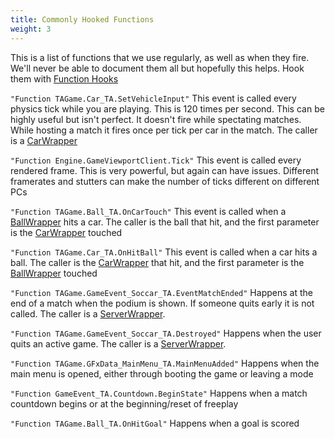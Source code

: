 ```yaml
---
title: Commonly Hooked Functions
weight: 3
---
```


This is a list of functions that we use regularly, as well as when they fire. We'll never be able to document them all but hopefully this helps. Hook them with [Function Hooks](/functions/using_function_hooks/)

`"Function TAGame.Car_TA.SetVehicleInput"` This event is called every physics tick while you are playing. This is 120 times per second. This can be highly useful but isn't perfect. It doesn't fire while spectating matches. While hosting a match it fires once per tick per car in the match. The caller is a [CarWrapper](/bakkesmod_api/Classes/Wrappers/GameObject/CarWrapper/)

`"Function Engine.GameViewportClient.Tick"` This event is called every rendered frame. This is very powerful, but again can have issues. Different framerates and stutters can make the number of ticks different on different PCs

`"Function TAGame.Ball_TA.OnCarTouch"` This event is called when a [BallWrapper](/bakkesmod_api/Classes/Wrappers/GameObject/CarWrapper/) hits a car. The caller is the ball that hit, and the first parameter is the [CarWrapper](/bakkesmod_api/Classes/Wrappers/GameObject/CarWrapper/) touched

`"Function TAGame.Car_TA.OnHitBall"` This event is called when a car hits a ball. The caller is the [CarWrapper](/bakkesmod_api/Classes/Wrappers/GameObject/CarWrapper/) that hit, and the first parameter is the [BallWrapper](/bakkesmod_api/Classes/Wrappers/GameObject/CarWrapper/) touched

`"Function TAGame.GameEvent_Soccar_TA.EventMatchEnded"` Happens at the end of a match when the podium is shown. If someone quits early it is not called. The caller is a [ServerWrapper](/bakkesmod_api/Classes/Wrappers/GameEvent/ServerWrapper/).

`"Function TAGame.GameEvent_Soccar_TA.Destroyed"` Happens when the user quits an active game. The caller is a [ServerWrapper](/bakkesmod_api/Classes/Wrappers/GameEvent/ServerWrapper/).

`"Function TAGame.GFxData_MainMenu_TA.MainMenuAdded"` Happens when the main menu is opened, either through booting the game or leaving a mode

`"Function GameEvent_TA.Countdown.BeginState"` Happens when a match countdown begins or at the beginning/reset of freeplay

`"Function TAGame.Ball_TA.OnHitGoal"` Happens when a goal is scored

